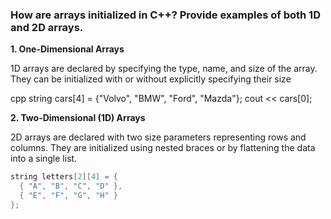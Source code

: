 ### How are arrays initialized in C++? Provide examples of both 1D and 2D arrays.

<b>1. One-Dimensional Arrays</b>

1D arrays are declared by specifying the type, name, and size of the array. They can be initialized with or without explicitly specifying their size

cpp
string cars[4] = {"Volvo", "BMW", "Ford", "Mazda"};
cout << cars[0];


<b>2. Two-Dimensional (1D) Arrays</b>

2D arrays are declared with two size parameters representing rows and columns. They are initialized using nested braces or by flattening the data into a single list.

```c
string letters[2][4] = {
  { "A", "B", "C", "D" },
  { "E", "F", "G", "H" }
};
```